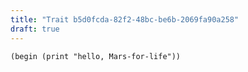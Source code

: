 ```yaml
---
title: "Trait b5d0fcda-82f2-48bc-be6b-2069fa90a258"
draft: true
---
```

```
(begin (print "hello, Mars-for-life"))
```

